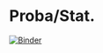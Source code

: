 # Proba/Stat.
[![Binder](https://mybinder.org/badge_logo.svg)](https://mybinder.org/v2/gh/BahaChouari/Proba_stat/main?filepath=RPS.py)
